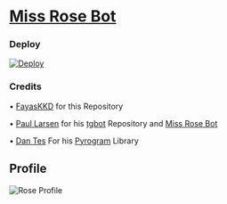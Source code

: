 # [Miss Rose Bot](https://t.me/MissRose_bot)

### Deploy

[![Deploy](https://camo.githubusercontent.com/6979881d5a96b7b18a057083bb8aeb87ba35fc279452e29034c1e1c49ade0636/68747470733a2f2f7777772e6865726f6b7563646e2e636f6d2f6465706c6f792f627574746f6e2e737667)](https://dashboard.heroku.com/new?template=https%3A%2F%2Fgithub.com%2piroXpower%2FMiss-Rose-Bot)

### Credits

• [FayasKKD](https://github.com/FayasKKD/Bio) for this Repository 

• [Paul Larsen](https://github.com/PaulSonOfLars) for his [tgbot](https://github.com/PaulSonOfLars/tgbot) Repository and [Miss Rose Bot](https://t.me/MissRose_bot)

• [Dan Tes](https://github.com/delivrance) For his [Pyrogram](https://docs.pyrogram.org/) Library

## Profile

![Rose Profile](https://scontent.fpnq6-1.fna.fbcdn.net/v/t1.6435-9/66150659_446287126215203_3809625108104871936_n.jpg?_nc_cat=100&ccb=1-5&_nc_sid=8bfeb9&_nc_ohc=Syz70lfgCckAX9pFLpR&_nc_ht=scontent.fpnq6-1.fna&oh=230dad269f29af84a5edc3b9367cc3ac&oe=618D3FD1)
